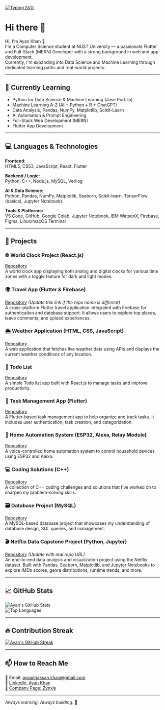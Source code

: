 <a href="https://git.io/typing-svg"><img src="https://readme-typing-svg.demolab.com?font=Fira+Code&weight=600&pause=1000&color=00F71E&width=435&lines=Passionate+Full-Stack+Web+Developer;AI+Automation+Learner;Flutter+Developer;Python+%26+Data+Science+Enthusiast" alt="Typing SVG" /></a>

# Hi there 👋

Hi, I'm Ayan Khan 👋  
I'm a Computer Science student at NUST University — a passionate Flutter and Full-Stack (MERN) Developer with a strong background in web and app development.  
Currently, I'm expanding into Data Science and Machine Learning through dedicated learning paths and real-world projects.

---

## 🧠 **Currently Learning**
- Python for Data Science & Machine Learning (Jose Portilla)
- Machine Learning A-Z (AI + Python + R + ChatGPT)
- Data Analysis, Pandas, NumPy, Matplotlib, Scikit-Learn
- AI Automation & Prompt Engineering
- Full-Stack Web Development (MERN)
- Flutter App Development

---

## 💻 **Languages & Technologies**
**Frontend:**  
HTML5, CSS3, JavaScript, React, Flutter  

**Backend / Logic:**  
Python, C++, Node.js, MySQL, Verilog

**AI & Data Science:**  
Python, Pandas, NumPy, Matplotlib, Seaborn, Scikit-learn, TensorFlow (basics), Jupyter Notebooks  

**Tools & Platforms:**  
VS Code, GitHub, Google Colab, Jupyter Notebook, IBM WatsonX, Firebase, Figma, Linux/macOS Terminal

---

## 🚀 **Projects**

### 🌐 **World Clock Project (React.js)**  
[Repository](https://github.com/Ayankhann00/world-clock-project)  
A world clock app displaying both analog and digital clocks for various time zones with a toggle feature for dark and light modes.

### 🌍 **Travel App (Flutter & Firebase)**  
[Repository](https://github.com/Ayankhann00/travel-app) *(Update this link if the repo name is different)*  
A cross-platform Flutter travel application integrated with Firebase for authentication and database support. It allows users to explore top places, leave comments, and upload experiences.

### 🌦️ **Weather Application (HTML, CSS, JavaScript)**  
[Repository](https://github.com/Ayankhann00/weather-app)  
A web application that fetches live weather data using APIs and displays the current weather conditions of any location.

### 📝 **Todo List**  
[Repository](https://github.com/Ayankhann00/todo-list)  
A simple Todo list app built with React.js to manage tasks and improve productivity.

### 📲 **Task Management App (Flutter)**  
[Repository](https://github.com/Ayankhann00/task-management-app)  
A Flutter-based task management app to help organize and track tasks. It includes user authentication, task creation, and categorization.

### 🧠 **Home Automation System (ESP32, Alexa, Relay Module)**  
[Repository](https://github.com/Ayankhann00/home-automation-system)  
A voice-controlled home automation system to control household devices using ESP32 and Alexa.

### 💻 **Coding Solutions (C++)**  
[Repository](https://github.com/Ayankhann00/coding-solutions)  
A collection of C++ coding challenges and solutions that I've worked on to sharpen my problem-solving skills.

### 🗃️ **Database Project (MySQL)**  
[Repository](https://github.com/Ayankhann00/database-project)  
A MySQL-based database project that showcases my understanding of database design, SQL queries, and management.

### 🎬 **Netflix Data Capstone Project (Python, Jupyter)**  
[Repository](https://github.com/Ayankhann00/netflix-data-capstone-project) *(Update with real repo URL)*  
An end-to-end data analysis and visualization project using the Netflix dataset. Built with Pandas, Seaborn, Matplotlib, and Jupyter Notebooks to explore IMDb scores, genre distributions, runtime trends, and more.

---

## 📈 **GitHub Stats**
![Ayan's GitHub Stats](https://github-readme-stats.vercel.app/api?username=Ayankhann00&show_icons=true&theme=radical&count_private=true)  
![Top Languages](https://github-readme-stats.vercel.app/api/top-langs/?username=Ayankhann00&layout=compact&theme=radical)

---

## 🔥 **Contribution Streak**
[![Ayan's GitHub Streak](https://github-readme-streak-stats.herokuapp.com/?user=Ayankhann00&theme=radical)](https://git.io/streak-stats)

---

## 📫 **How to Reach Me**
📧 Email: ayaanhassan.khan@gmail.com  
🔗 [LinkedIn: Ayan Khan](https://www.linkedin.com/in/ayankhan/)  
🏢 [Company Page: Zynxis](https://www.linkedin.com/company/zynexx/)

---

_Always learning. Always building._ 🔁

